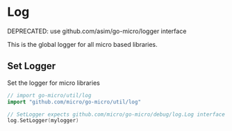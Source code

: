 # Log

DEPRECATED: use github.com/asim/go-micro/logger interface

This is the global logger for all micro based libraries.

## Set Logger

Set the logger for micro libraries

```go
// import go-micro/util/log
import "github.com/micro/go-micro/util/log"

// SetLogger expects github.com/micro/go-micro/debug/log.Log interface
log.SetLogger(mylogger)
```
